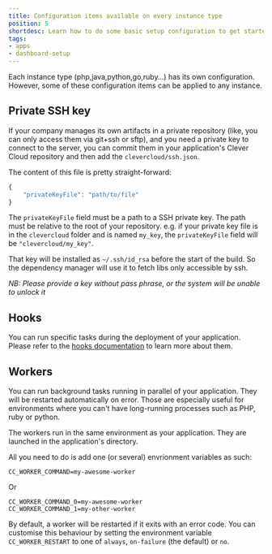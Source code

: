 ```yaml
---
title: Configuration items available on every instance type
position: 5
shortdesc: Learn how to do some basic setup configuration to get started
tags:
- apps
- dashboard-setup
---
```


Each instance type (php,java,python,go,ruby…) has its own configuration. However, some of
these configuration items can be applied to any instance.

## Private SSH key

If your company manages its own artifacts in a private repository (like, you can only
access them via git+ssh or sftp), and you need a private key to connect to the server, you
can commit them in your application's Clever Cloud repository and then add the
`clevercloud/ssh.json`.

The content of this file is pretty straight-forward:

```javascript
{
    "privateKeyFile": "path/to/file"
}
```

The `privateKeyFile` field must be a path to a SSH private key. The path must be relative
to the root of your repository. e.g. if your private key file is in the `clevercloud`
folder and is named `my_key`, the `privateKeyFile` field will be `"clevercloud/my_key"`.

That key will be installed as `~/.ssh/id_rsa` before the start of the build. So the
dependency manager will use it to fetch libs only accessible by ssh.

*NB: Please provide a key without pass phrase, or the system will be unable to unlock it*

## Hooks

You can run specific tasks during the deployment of your application. Please
refer to the [hooks documentation](/doc/clever-cloud-overview/hooks/) to learn
more about them.

## Workers

You can run background tasks running in parallel of your application. They will be restarted automatically on error.
Those are especially useful for environments where you can't have long-running processes such as PHP, ruby or python.

The workers run in the same environment as your application. They are launched in the application's directory.

All you need to do is add one (or several) envrionment variables as such:

```
CC_WORKER_COMMAND=my-awesome-worker
```

Or

```
CC_WORKER_COMMAND_0=my-awesome-worker
CC_WORKER_COMMAND_1=my-other-worker
```

By default, a worker will be restarted if it exits with an error code. You can customise this behaviour by setting the
environment variable `CC_WORKER_RESTART` to one of `always`, `on-failure` (the default) or `no`.

